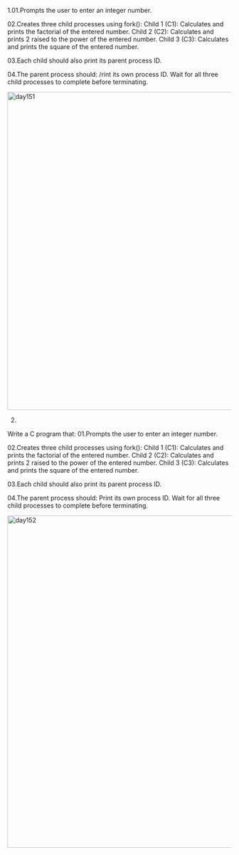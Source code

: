 1.01.Prompts the user to enter an integer number.

02.Creates three child processes using fork():
Child 1 (C1): Calculates and prints the factorial of the entered number.
Child 2 (C2): Calculates and prints 2 raised to the power of the entered number.
Child 3 (C3): Calculates and prints the square of the entered number.

03.Each child should also print its parent process ID.

04.The parent process should:
/rint its own process ID.
Wait for all three child processes to complete before terminating.

<img width="715" alt="day151" src="https://github.com/user-attachments/assets/d9e4d1b6-53eb-46bb-8272-da355886c474" />


2)
Write a C program that:
01.Prompts the user to enter an integer number.

02.Creates three child processes using fork():
Child 1 (C1): Calculates and prints the factorial of the entered number.
Child 2 (C2): Calculates and prints 2 raised to the power of the entered number.
Child 3 (C3): Calculates and prints the square of the entered number.

03.Each child should also print its parent process ID.

04.The parent process should:
Print its own process ID.
Wait for all three child processes to complete before terminating.


<img width="747" alt="day152" src="https://github.com/user-attachments/assets/c080b720-0a49-40b4-ba6d-79894276b539" />





